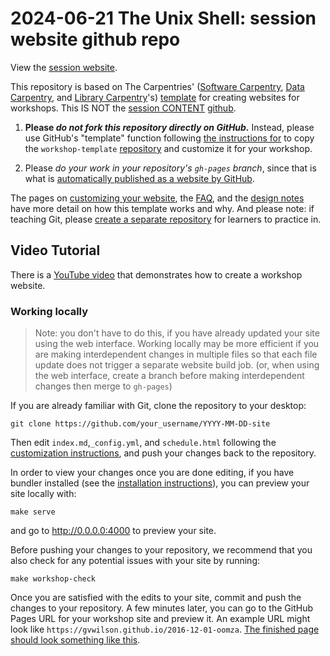 # 2024-06-21 The Unix Shell: session website github repo

View the [session website][session-website].

This repository is based on The Carpentries' ([Software Carpentry][swc-site], [Data Carpentry][dc-site], and
[Library Carpentry][lc-site]'s) [template][template-link] for creating websites for workshops.
This IS NOT the [session CONTENT][session-lesson-link] [github][session-lesson-github-link].

1. **Please _do not fork this repository directly on GitHub._** Instead, please use GitHub's
   "template" function following [the instructions for][creating-a-repository] to copy the
   `workshop-template` [repository][template-link] and customize it for your workshop.

2. Please _do your work in your repository's `gh-pages` branch_, since that is what is
   [automatically published as a website by GitHub][github-project-pages].

The pages on [customizing your website][customization],
the [FAQ][faq],
and the [design notes][design] have more detail on how this template works and why.
And please note:
if teaching Git,
please [create a separate repository][setting-up-a-separate-repository-for-learners]
for learners to practice in.

## Video Tutorial

There is a [YouTube video](https://www.youtube.com/watch?v=_Ag1JiZzyUQ) that demonstrates how to
create a workshop website.

### Working locally

> Note: you don't have to do this, if you have already updated your site using the web interface.
> Working locally may be more efficient if you are making interdependent changes in multiple files so that
> each file update does not trigger a separate website build job. (or, when using the web interface,
> create a branch before making interdependent changes then merge to `gh-pages`)

If you are already familiar with Git, clone the repository to your desktop:

```shell
git clone https://github.com/your_username/YYYY-MM-DD-site
```

Then edit `index.md`,`_config.yml`, and `schedule.html` following the [customization instructions][customization],
and push your changes back to the repository.

In order to view your changes once you are done editing, if you have bundler installed (see the
[installation instructions][installing-software]), you can preview your site locally with:

```shell
make serve
```

and go to <http://0.0.0.0:4000> to preview your site.

Before pushing your changes to your repository, we recommend that you also check for any potential
issues with your site by running:

```shell
make workshop-check
```

Once you are satisfied with the edits to your site, commit and push the changes to your repository.
A few minutes later, you can go to the GitHub Pages URL for your workshop site and preview it. An example URL might look like `https://gvwilson.github.io/2016-12-01-oomza`.
[The finished page should look something like this](fig/completed-page.png?raw=true).

<!--links set up for this session-->
<!-- leaving session-lesson links using 2024-05-09 info until new repo created -->
[session-lesson-link]: https://jlchang.github.io/2024-05-09-Unix_Shell_pilot/
[session-lesson-github-link]: https://github.com/jlchang/2024-05-09-Unix_Shell_pilot
[session-website]: https://broadinstitute.github.io/2024-06-21-Unix_Shell/

<!--persistent links-->
[template-link]: https://github.com/carpentries/workshop-template
[creating-a-repository]: https://github.com/carpentries/workshop-template?tab=readme-ov-file#creating-a-repository
[customization]: https://carpentries.github.io/workshop-template/customization/index.html
[swc-site]: https://software-carpentry.org
[dc-site]: https://datacarpentry.org
[lc-site]: https://librarycarpentry.org
[design]: https://carpentries.github.io/workshop-template/design/index.html
[faq]: https://carpentries.github.io/workshop-template/faq/index.html
[github-project-pages]: https://help.github.com/en/github/working-with-github-pages/creating-a-github-pages-site
[setting-up-a-separate-repository-for-learners]: https://github.com/carpentries/workshop-template?tab=readme-ov-file#setting-up-a-separate-repository-for-learners
[installing-software]: https://github.com/carpentries/workshop-template?tab=readme-ov-file#installing-software
